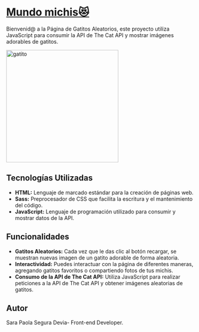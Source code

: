 # [Mundo michis😻](https://sarasegura.github.io/pagina-gatitos-aleatorios/)
Bienvenid@ a la Página de Gatitos Aleatorios, este proyecto utiliza JavaScript para consumir la API de The Cat API y mostrar imágenes adorables de gatitos.

[<img src="https://github.com/sarasegura/pagina-gatitos-aleatorios/assets/137323950/13fa495b-e9eb-4565-9aac-0ef606cda87c" alt="gatito" width="300px">](https://sarasegura.github.io/pagina-gatitos-aleatorios/)


## Tecnologías Utilizadas

- **HTML:** Lenguaje de marcado estándar para la creación de páginas web.
- **Sass:** Preprocesador de CSS que facilita la escritura y el mantenimiento del código.
- **JavaScript:** Lenguaje de programación utilizado para consumir y mostrar datos de la API.

## Funcionalidades

- **Gatitos Aleatorios:** Cada vez que le das  clic al botón recargar, se muestran nuevas imagen de un gatito adorable de forma aleatoria.
- **Interactividad:** Puedes interactuar con la página de diferentes maneras, agregando gatitos favoritos o compartiendo fotos de tus michis.
- **Consumo de la API de The Cat API:** Utiliza JavaScript para realizar peticiones a la API de The Cat API y obtener imágenes aleatorias de gatitos.

## Autor
Sara Paola Segura Devia- Front-end Developer.
